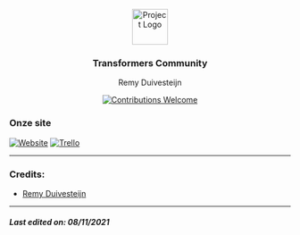 <p align="center"><img src="https://twemoji.maxcdn.com/2/svg/1f4dd.svg" height="64" alt="Project Logo"></p>
<h3 align="center">Transformers Community</h3>
<p align="center">Remy Duivesteijn</p>
<p align="center">
    <a href="https://github.com/Remy2072/Duurzaam-Huis/issues"><img src="https://img.shields.io/badge/contributions-welcome-ff69b4.svg" alt="Contributions Welcome"></a>
</p>

### Onze site

[![Website](https://img.shields.io/badge/-Website-2e343f?logo=google&logoColor=white&style=for-the-badge)](https://remy.student-sd.site/)
[![Trello](https://img.shields.io/badge/-trello-2e343f?logo=Trello&logoColor=white&style=for-the-badge)](https://trello.com/b/aBo5WM4l/transformers-community)

---

### Credits: 
* [Remy Duivesteijn](https://github.com/Remy2072)

---

##### Last edited on: 08/11/2021

